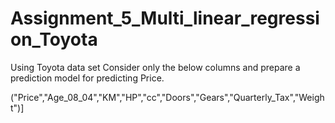 # Assignment_5_Multi_linear_regression_Toyota

Using Toyota data set
Consider only the below columns and prepare a prediction model for predicting Price.

("Price","Age_08_04","KM","HP","cc","Doors","Gears","Quarterly_Tax","Weight")]
